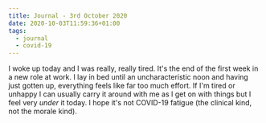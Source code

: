 ```yaml
---
title: Journal - 3rd October 2020
date: 2020-10-03T11:59:36+01:00
tags:
  - journal
  - covid-19
---
```


I woke up today and I was really, really tired. It's the end of the first week in a new role at work. I lay in bed until an uncharacteristic noon and having just gotten up, everything feels like far too much effort. If I'm tired or unhappy I can usually carry it around with me as I get on with things but I feel very _under_ it today. I hope it's not COVID-19 fatigue (the clinical kind, not the morale kind).
